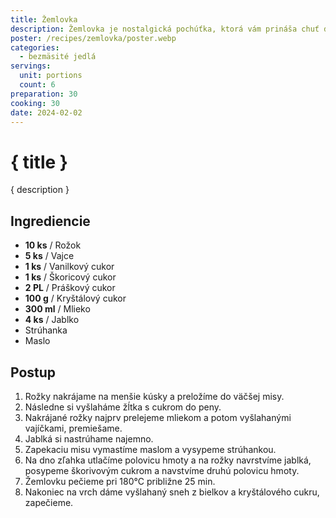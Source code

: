 ```yaml
---
title: Žemlovka
description: Žemlovka je nostalgická pochúťka, ktorá vám prináša chuť domova vo veľkolepým štýle.
poster: /recipes/zemlovka/poster.webp
categories:
  - bezmäsité jedlá
servings:
  unit: portions
  count: 6
preparation: 30
cooking: 30
date: 2024-02-02
---
```


# { title }

{ description }

## Ingrediencie

- **10 ks** / Rožok
- **5 ks** / Vajce
- **1 ks** / Vanilkový cukor
- **1 ks** / Škoricový cukor
- **2 PL** / Práškový cukor
- **100 g** / Kryštálový cukor
- **300 ml** / Mlieko
- **4 ks** / Jablko
- Strúhanka
- Maslo

## Postup

1. Rožky nakrájame na menšie kúsky a preložíme do väčšej misy.
2. Následne si vyšlaháme žĺtka s cukrom do peny.
3. Nakrájané rožky najprv prelejeme mliekom a potom vyšlahanými vajíčkami, premiešame.
4. Jablká si nastrúhame najemno.
5. Zapekaciu misu vymastíme maslom a vysypeme strúhankou.
6. Na dno zľahka utlačíme polovicu hmoty a na rožky navrstvíme jablká, posypeme škorivovým cukrom a navstvíme druhú polovicu hmoty.
7. Žemlovku pečieme pri 180°C približne 25 min.
8. Nakoniec na vrch dáme vyšlahaný sneh z bielkov a kryštálového cukru, zapečieme.
